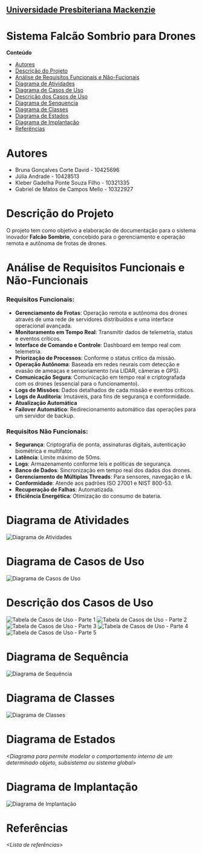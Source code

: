 <h2><a href= "https://www.mackenzie.br">Universidade Presbiteriana Mackenzie</a></h2>

# Sistema Falcão Sombrio para Drones

**Conteúdo**

- [Autores](#nome-alunos)
- [Descrição do Projeto](#introdução-do-projeto)
- [Análise de Requisitos Funcionais e Não-Fucionais](#descrição-dos-requisitos)
- [Diagrama de Atividades](#diagrama-de-atividades) 
- [Diagrama de Casos de Uso](#diagrama-de-comportamento-atores)
- [Descrição dos Casos de Uso](#descrição-das-funcões)
- [Diagrama de Senquencia](#diagrama-de-ordem-interações)
- [Diagrama de Classes](#diagrama-orientado-objetos)
- [Diagrama de Estados](#diagrama-estrutura-componente)
- [Diagrama de Implantação](#diagrama-de-hardware-software)
- [Referências](#referências)

# Autores

* Bruna Gonçalves Corte David - 10425696  
* Júlia Andrade - 10428513  
* Kleber Gadelha Ponte Souza Filho - 10321335  
* Gabriel de Matos de Campos Mello - 10322927  

# Descrição do Projeto

O projeto tem como objetivo a elaboração de documentação para o sistema inovador **Falcão Sombrio**, concebido para o gerenciamento e operação remota e autônoma de frotas de drones.

# Análise de Requisitos Funcionais e Não-Funcionais

### Requisitos Funcionais:
- **Gerenciamento de Frotas**: Operação remota e autônoma dos drones através de uma rede de servidores distribuídos e uma interface operacional avançada.  
- **Monitoramento em Tempo Real**: Transmitir dados de telemetria, status e eventos críticos.  
- **Interface de Comando e Controle**: Dashboard em tempo real com telemetria.  
- **Priorização de Processos**: Conforme o status crítico da missão.  
- **Operação Autônoma**: Baseada em redes neurais com detecção e evasão de ameaças e sensoriamento (via LIDAR, câmeras e GPS).  
- **Comunicação Segura**: Comunicação em tempo real e criptografada com os drones (essencial para o funcionamento).  
- **Logs de Missões**: Dados detalhados de cada missão e eventos críticos.  
- **Logs de Auditoria**: Imutáveis, para fins de segurança e conformidade.  
- **Atualização Automática**  
- **Failover Automático**: Redirecionamento automático das operações para um servidor de backup.  

### Requisitos Não Funcionais:
- **Segurança**: Criptografia de ponta, assinaturas digitais, autenticação biométrica e multifator.  
- **Latência**: Limite máximo de 50ms.  
- **Logs**: Armazenamento conforme leis e políticas de segurança.  
- **Banco de Dados**: Sincronização em tempo real dos dados dos drones.  
- **Gerenciamento de Múltiplas Threads**: Para sensores, navegação e IA.  
- **Conformidade**: Atende aos padrões ISO 27001 e NIST 800-53.  
- **Recuperação de Falhas**: Automatizada.  
- **Eficiência Energética**: Otimização do consumo de bateria.  

# Diagrama de Atividades

![Diagrama de Atividades](imagens/diagramaDeAtividades.jpg)

# Diagrama de Casos de Uso

![Diagrama de Casos de Uso](imagens/casosDeUso.jpg)

# Descrição dos Casos de Uso

![Tabela de Casos de Uso - Parte 1](imagens/tabelas/tabela1.jpg)
![Tabela de Casos de Uso - Parte 2](imagens/tabelas/tabela2.jpg)
![Tabela de Casos de Uso - Parte 3](imagens/tabelas/tabela3.jpg)
![Tabela de Casos de Uso - Parte 4](imagens/tabelas/tabela4.jpg)
![Tabela de Casos de Uso - Parte 5](imagens/tabelas/tabela5.jpg)


# Diagrama de Sequência

![Diagrama de Sequência](Diagrama_de_Sequência.jpg)

# Diagrama de Classes

![Diagrama de Classes](Diagrama_de_Classes.jpg)

# Diagrama de Estados

*<Diagrama para permite modelar o comportamento interno de um determinado objeto, subsistema ou sistema global>*

# Diagrama de Implantação

![Diagrama de Implantação](imagens/Diagrama_de_Implantação.jpg)

# Referências

*<Lista de referências>*
